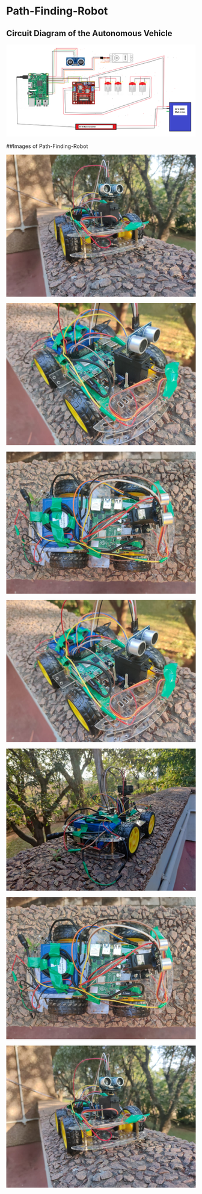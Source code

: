 # Path-Finding-Robot

## Circuit Diagram of the Autonomous Vehicle
![alt text](https://github.com/nogifeet/Path-Finding-Robot/blob/main/Resources/circuit_diagram.PNG "Circuit Diagram")

##Images of Path-Finding-Robot

![alt text](https://github.com/nogifeet/Path-Finding-Robot/blob/main/Resources/car_1%20(1).jpeg "Image_1")

![alt text](https://github.com/nogifeet/Path-Finding-Robot/blob/main/Resources/car_1%20(2).jpeg "Image_2")

![alt text](https://github.com/nogifeet/Path-Finding-Robot/blob/main/Resources/car_1%20(3).jpeg "Image_3")

![alt text](https://github.com/nogifeet/Path-Finding-Robot/blob/main/Resources/car_1%20(4).jpeg "Image_4")

![alt text](https://github.com/nogifeet/Path-Finding-Robot/blob/main/Resources/car_1%20(5).jpeg "Image_5")

![alt text](https://github.com/nogifeet/Path-Finding-Robot/blob/main/Resources/car_1%20(6).jpeg "Image_6")

![alt text](https://github.com/nogifeet/Path-Finding-Robot/blob/main/Resources/car_1%20(7).jpeg "Image_7")
